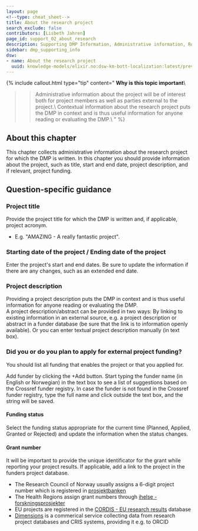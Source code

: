 ```yaml
---
layout: page
<!--type: cheat_sheet-->
title: About the research project
search_exclude: false
contributors: [Lisbeth Jahren]
page_id: support_02_about_research
description: Supporting DMP Information, Administrative information, Research project, Contributors, Funding
sidebar: dmp_supporting_info
dsw:
- name: About the research project
  uuid: knowledge-models/elixir.no:dsw-km-bott-localization:latest/preview?questionUuid=f0ef08fd-d733-465c-bc66-5de0b826c41b
---
```



{% include callout.html type="tip" content="
**Why is this topic important**\\

>> Administrative information about the project will be of interest both for project members as well as parties external to the project.\\
>> Contextual information about the research project puts the DMP in context and is thus useful information for anyone reading or evaluating the DMP.\\
" %}

## About this chapter
This chapter collects administrative information about the research project for which the DMP is written. In this chapter you should provide information about the project, such as title, start and end date, project description, and if relevant, project funding. 


## Question-specific guidance

### Project title
Provide the project title for which the DMP is written and, if applicable, project acronym.

* E.g. "AMAZING - A really fantastic project".

### Starting date of the project / Ending date of the project
Enter the project's start and end dates. Be sure to update the information if there are any changes, such as an extended end date. 

### Project description
Providing a project description puts the DMP in context and is thus useful information for anyone reading or evaluating the DMP.\
A project description/abstract can be provided in two ways: By linking to existing information in an external source, e.g. a project description or abstract in a funder database (be sure that the link is to information openly available). Or you can enter textual project description manually (in text box).

### Did you or do you plan to apply for external project funding?
You should list all funding that enables the project or that you applied for.

Add funder by clicking the +Add button. Start typing the funder name (in English or Norwegian) in the text box to see a list of suggestions based on the Crossref funder registry. In case the funder is not found in the Crossref funder registry, type the full name and click outside the text box, and the string will be saved.

#### Funding status
Select the funding status appropriate for the current time (Planned, Applied, Granted or Rejected) and update the information when the status changes. 

#### Grant number
It will be important to provide the unique identificator for the grant while reporting your project results. If applicable, add a link to the project in the funders project database.

* The Research Council of Norway usually assigns a 6-digit project number which is registered in [prosjektbanken](https://prosjektbanken.forskningsradet.no/)
* The Health Regions assign grant numbers through [ihelse - forskningsprosjekter](https://forskningsprosjekter.ihelse.net/)
* EU projects are registered in the [CORDIS - EU research results](https://cordis.europa.eu/search) database
* [Dimensions](https://www.dimensions.ai) is a commerical service collecting data from research project databases and CRIS systems, providing it e.g. to ORCID
